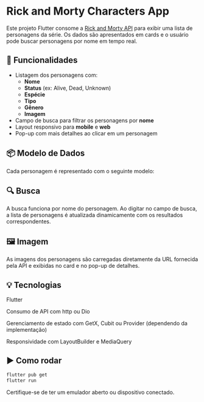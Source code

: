 
# Rick and Morty Characters App

Este projeto Flutter consome a [Rick and Morty API](https://rickandmortyapi.com/) para exibir uma lista de personagens da série. Os dados são apresentados em cards e o usuário pode buscar personagens por nome em tempo real.

## 🔧 Funcionalidades

- Listagem dos personagens com:
  - **Nome**
  - **Status** (ex: Alive, Dead, Unknown)
  - **Espécie**
  - **Tipo**
  - **Gênero**
  - **Imagem**
- Campo de busca para filtrar os personagens por **nome**
- Layout responsivo para **mobile** e **web**
- Pop-up com mais detalhes ao clicar em um personagem

## 📦 Modelo de Dados

Cada personagem é representado com o seguinte modelo:

## 🔍 Busca
A busca funciona por nome do personagem. Ao digitar no campo de busca, a lista de personagens é atualizada dinamicamente com os resultados correspondentes.

## 🖼️ Imagem
As imagens dos personagens são carregadas diretamente da URL fornecida pela API e exibidas no card e no pop-up de detalhes.

## 💡 Tecnologias
Flutter

Consumo de API com http ou Dio

Gerenciamento de estado com GetX, Cubit ou Provider (dependendo da implementação)

Responsividade com LayoutBuilder e MediaQuery

## ▶️ Como rodar
```bash
flutter pub get
flutter run
```
Certifique-se de ter um emulador aberto ou dispositivo conectado.